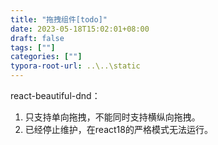 ```yaml
---
title: "拖拽组件[todo]"
date: 2023-05-18T15:02:01+08:00
draft: false
tags: [""]
categories: [""]
typora-root-url: ..\..\static
---
```




react-beautiful-dnd：

1. 只支持单向拖拽，不能同时支持横纵向拖拽。
2. 已经停止维护，在react18的严格模式无法运行。
